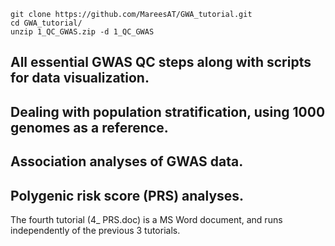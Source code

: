 ```
git clone https://github.com/MareesAT/GWA_tutorial.git
cd GWA_tutorial/
unzip 1_QC_GWAS.zip -d 1_QC_GWAS

```

## All essential GWAS QC steps along with scripts for data visualization.
## Dealing with population stratification, using 1000 genomes as a reference.
## Association analyses of GWAS data.
## Polygenic risk score (PRS) analyses.
The fourth tutorial (4_ PRS.doc) is a MS Word document, and runs independently of the previous 3 tutorials.
<!--stackedit_data:
eyJoaXN0b3J5IjpbLTEwNzQ3MjcwMzgsMTYzOTEyNjQ2MCwtMz
MyNDU1MzYzXX0=
-->